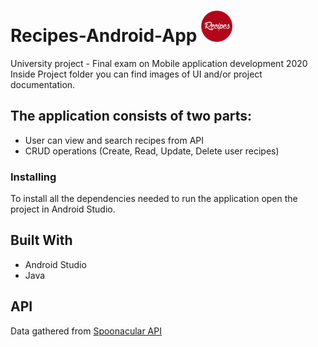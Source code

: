 # Recipes-Android-App <img src="app/src/main/res/drawable/logo.png" alt="Logo" width="50px"/>
University project - Final exam on Mobile application development 2020 <br/>
Inside Project folder you can find images of UI and/or project documentation.<br/>

## The application consists of two parts:
* User can view and search recipes from API
* CRUD operations (Create, Read, Update, Delete user recipes)

### Installing
To install all the dependencies needed to run the application open the project in Android Studio.

## Built With
* Android Studio 
* Java

## API
Data gathered from [Spoonacular API](https://spoonacular.com/food-api)
